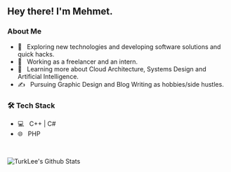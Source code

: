 <h2> Hey there! I'm Mehmet.</h2>

<h3> About Me </h3>

- 🤔 &nbsp; Exploring new technologies and developing software solutions and quick hacks.
- 💼 &nbsp; Working as a freelancer and an intern.
- 🌱 &nbsp; Learning more about Cloud Architecture, Systems Design and Artificial Intelligence.
- ✍️ &nbsp; Pursuing Graphic Design and Blog Writing as hobbies/side hustles.

<h3>🛠 Tech Stack</h3>

- 💻 &nbsp; C++ | C#
- 🌐 &nbsp; PHP

<br/>

![TurkLee's Github Stats](https://github-readme-stats.vercel.app/api?username=turklee&show_icons=true_color=fff&icon_color=79ff97&text_color=9f9f9f&bg_color=151515)
